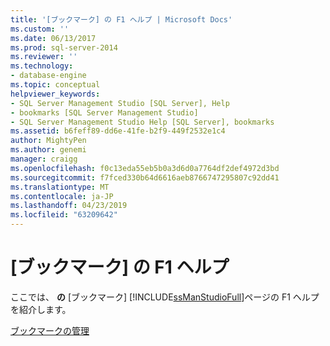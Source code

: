 ```yaml
---
title: '[ブックマーク] の F1 ヘルプ | Microsoft Docs'
ms.custom: ''
ms.date: 06/13/2017
ms.prod: sql-server-2014
ms.reviewer: ''
ms.technology:
- database-engine
ms.topic: conceptual
helpviewer_keywords:
- SQL Server Management Studio [SQL Server], Help
- bookmarks [SQL Server Management Studio]
- SQL Server Management Studio Help [SQL Server], bookmarks
ms.assetid: b6feff89-dd6e-41fe-b2f9-449f2532e1c4
author: MightyPen
ms.author: genemi
manager: craigg
ms.openlocfilehash: f0c13eda55eb5b0a3d6d0a7764df2def4972d3bd
ms.sourcegitcommit: f7fced330b64d6616aeb8766747295807c92dd41
ms.translationtype: MT
ms.contentlocale: ja-JP
ms.lasthandoff: 04/23/2019
ms.locfileid: "63209642"
---
```

# <a name="bookmarks-f1-help"></a>[ブックマーク] の F1 ヘルプ
  ここでは、 **の** [ブックマーク] [!INCLUDE[ssManStudioFull](../../includes/ssmanstudiofull-md.md)]ページの F1 ヘルプを紹介します。  
  
 [ブックマークの管理](manage-bookmarks.md)  
  
  
